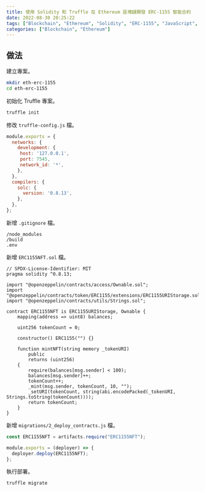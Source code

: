 ```yaml
---
title: 使用 Solidity 和 Truffle 在 Ethereum 區塊鏈開發 ERC-1155 智能合約
date: 2022-08-30 20:25:22
tags: ["Blockchain", "Ethereum", "Solidity", "ERC-1155", "JavaScript", "Node", "Ethers", "Smart Contract", "DApp", "Truffle", "NFT"]
categories: ["Blockchain", "Ethereum"]
---
```


## 做法

建立專案。

```bash
mkdir eth-erc-1155
cd eth-erc-1155
```

初始化 Truffle 專案。

```bash
truffle init
```

修改 `truffle-config.js` 檔。

```js
module.exports = {
  networks: {
    development: {
     host: '127.0.0.1',
     port: 7545,
     network_id: '*',
    },
  },
  compilers: {
    solc: {
      version: '0.8.13',
    },
  },
};
```

新增 `.gitignore` 檔。

```env
/node_modules
/build
.env
```

新增 `ERC1155NFT.sol` 檔。

```sol
// SPDX-License-Identifier: MIT
pragma solidity ^0.8.13;

import "@openzeppelin/contracts/access/Ownable.sol";
import "@openzeppelin/contracts/token/ERC1155/extensions/ERC1155URIStorage.sol";
import "@openzeppelin/contracts/utils/Strings.sol";

contract ERC1155NFT is ERC1155URIStorage, Ownable {
    mapping(address => uint8) balances;

    uint256 tokenCount = 0;

    constructor() ERC1155("") {}

    function mintNFT(string memory _tokenURI)
        public
        returns (uint256)
    {
        require(balances[msg.sender] < 100);
        balances[msg.sender]++;
        tokenCount++;
        _mint(msg.sender, tokenCount, 10, "");
        _setURI(tokenCount, string(abi.encodePacked(_tokenURI, Strings.toString(tokenCount))));
        return tokenCount;
    }
}
```

新增 `migrations/2_deploy_contracts.js` 檔。

```js
const ERC1155NFT = artifacts.require("ERC1155NFT");

module.exports = (deployer) => {
  deployer.deploy(ERC1155NFT);
};
```

執行部署。

```bash
truffle migrate
```

